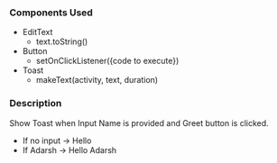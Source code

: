 ### Components Used
* EditText
  * text.toString()
* Button
  * setOnClickListener({code to execute})
* Toast
  * makeText(activity, text, duration)

### Description
Show Toast when Input Name is provided and Greet button is clicked.

* If no input -> Hello
* If Adarsh   -> Hello Adarsh